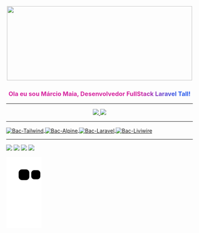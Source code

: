 <div align="center">
  <img height="200em" width="500em" src="https://bacmarcio.github.io/devs-online/assets/img/deathburger.gif"/>
</div>
<div align="center">

<font style="background: radial-gradient(circle at 30% 107%, #d6249f 60%, #285AEB 90%);
  -webkit-background-clip: text;
  -webkit-text-fill-color: transparent;"><h3>Ola eu sou Márcio Maia, Desenvolvedor FullStack Laravel Tall!</h3></font>
 
-----

</div>
<div align="center">
  <a href="https://github.com/bacmarcio">
  <img height="170em" src="https://github-readme-stats.vercel.app/api?username=bacmarcio&show_icons=true&theme=dracula&include_all_commits=true&count_private=true"/>
  <img height="170em" src="https://github-readme-stats.vercel.app/api/top-langs/?username=bacmarcio&layout=compact&langs_count=7&theme=dracula"/>
</div>

----
<div style="display: inline_block;">
  <img align="center" alt="Bac-Tailwind"  width="40" src="https://bacmarcio.github.io/devs-online/assets/img/tailwind.png">
  <img align="center" alt="Bac-Alpine"  width="40" src="https://bacmarcio.github.io/devs-online/assets/img/alpinejs.png">
  <img align="center" alt="Bac-Laravel"  width="40" src="https://bacmarcio.github.io/devs-online/assets/img/laravel.png">
  <img align="center" alt="Bac-Liviwire"  width="40" src="https://bacmarcio.github.io/devs-online/assets/img/livewire.png">
</div>

---

<div> 
<a href="https://www.linkedin.com/in/m%C3%A1rcio-maia-25283776/" target="_blank"><img src="https://img.shields.io/badge/-LinkedIn-%230077B5?style=for-the-badge&logo=linkedin&logoColor=white" target="_blank"></a> 
<a href="https://discordapp.com/users/marcio_maia#8808" target="_blank"><img src="https://img.shields.io/badge/Discord-7289DA?style=for-the-badge&logo=discord&logoColor=white" target="_blank"></a> 
<a href="https://twitter.com/_bac_?t=oNNsA_R7Nbdtp8tqgnpTiQ&s=09" target="_blank"><img src="https://img.shields.io/badge/Twitter-1DA1F2?style=for-the-badge&logo=twitter&logoColor=white" target="_blank"></a> 
<a href = "mailto:marciomaiasilva@gmail.com"><img src="https://img.shields.io/badge/Gmail-D14836?style=for-the-badge&logo=gmail&logoColor=white" target="_blank"></a>
</div>


![Snake animation](https://github.com/bacmarcio/bacmarcio/blob/output/github-contribution-grid-snake.svg)
<!--
**bacmarcio/bacmarcio** is a ✨ _special_ ✨ repository because its `README.md` (this file) appears on your GitHub profile.

Here are some ideas to get you started:

- 🔭 I’m currently working on ...
- 🌱 I’m currently learning ...
- 👯 I’m looking to collaborate on ...
- 🤔 I’m looking for help with ...
- 💬 Ask me about ...
- 📫 How to reach me: ...
- 😄 Pronouns: ...
- ⚡ Fun fact: ...
-->
